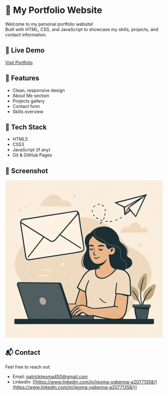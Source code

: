 # 💼 My Portfolio Website

Welcome to my personal portfolio website!  
Built with HTML, CSS, and JavaScript to showcase my skills, projects, and contact information.

## 🔗 Live Demo

[Visit Portfolio](https://codebyoma01.github.io/my-portfolio/)

## 📁 Features

- Clean, responsive design
- About Me section
- Projects gallery
- Contact form
- Skills overview

## 🚀 Tech Stack

- HTML5
- CSS3
- JavaScript (if any)
- Git & GitHub Pages

## 📸 Screenshot

![Screenshot](images/photo.png)

## 📬 Contact

Feel free to reach out:
- Email: patrickijeoma450@gmail.com
- LinkedIn: [[https://www.linkedin.com/in/ijeoma-ogbenna-a20771358/](https://www.linkedin.com/in/ijeoma-ogbenna-a20771358/)]
